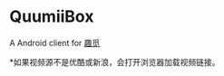 # QuumiiBox
A Android client for [趣觅](http://www.quumii.com/videolist.php)

*如果视频源不是优酷或新浪，会打开浏览器加载视频链接。
